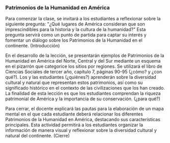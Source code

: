 ### Patrimonios de la Humanidad en América

Para comenzar la clase, se invitará a los estudiantes a reflexionar sobre la siguiente pregunta: "¿Qué lugares de América consideran que son imprescindibles para la historia y la cultura de la humanidad?" Esta pregunta servirá como un punto de partida para captar su interés y fomentar un diálogo sobre los Patrimonios de la Humanidad en el continente. (Introducción)

En el desarrollo de la lección, se presentarán ejemplos de Patrimonios de la Humanidad en América del Norte, Central y del Sur mediante un esquema en el pizarrón que categorice los sitios por regiones. Se utilizará el libro de Ciencias Sociales de tercer año, capítulo 7, páginas 90-95 (¿cómo? y ¿con qué?). Los y las estudiantes (¿quiénes?) aprenderán sobre la diversidad cultural y natural que representan estos patrimonios, así como su significado histórico en el contexto de las civilizaciones que los han creado. La finalidad de esta lección es que los estudiantes comprendan la riqueza patrimonial de América y la importancia de su conservación. (¿para qué?)

Para cerrar, el docente explicará las pautas para la elaboración de un mapa mental en el que cada estudiante deberá relacionar los diferentes Patrimonios de la Humanidad en América, destacando sus características principales. Esta actividad permitirá a los estudiantes organizar la información de manera visual y reflexionar sobre la diversidad cultural y natural del continente. (Cierre)